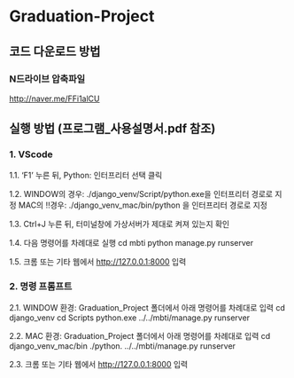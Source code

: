 # Graduation-Project

## 코드 다운로드 방법
### N드라이브 압축파일
http://naver.me/FFi1alCU

## 실행 방법 (프로그램_사용설명서.pdf 참조)
### 1. VScode

1.1. ‘F1’ 누른 뒤, Python: 인터프리터 선택 클릭

1.2. WINDOW의 경우: ./django_venv/Script/python.exe을 인터프리터 경로로 지정
    MAC의 ‼️경우: ./django_venv_mac/bin/python 을 인터프리터 경로로 지정

1.3. Ctrl+J 누른 뒤, 터미널창에 가상서버가 제대로 켜져 있는지 확인

1.4. 다음 명령어를 차례대로 실행
    cd mbti
    python manage.py runserver

1.5. 크롬 또는 기타 웹에서 http://127.0.0.1:8000 입력

### 2. 명령 프롬프트
2.1. WINDOW 환경: Graduation_Project 폴더에서 아래 명령어를 차례대로 입력 
    cd django_venv
    cd Scripts
    python.exe ../../mbti/manage.py runserver

2.2. MAC 환경: Graduation_Project 폴더에서 아래 명령어를 차례대로 입력
    cd django_venv_mac/bin
    ./python. ../../mbti/manage.py runserver

2.3. 크롬 또는 기타 웹에서 http://127.0.0.1:8000 입력